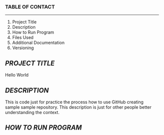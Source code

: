 ### TABLE OF CONTACT
-----
1. Project Title 
2. Description 
3. How to Run Program 
4. Files Used 
5. Additional Documentation 
6. Versioning

***PROJECT TITLE***
-----
Hello World

***DESCRIPTION***
-----
This is code just for practice the process how to use GitHub creating sample sample repository. This description is just for other people better understanding the context.

***HOW TO RUN PROGRAM***
-------


